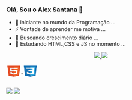 ### Olá, Sou o Alex Santana 👋


- 🌱 iniciante no mundo da Programação ...
- ⚡ Vontade de aprender me motiva ...
- 🔭 Buscando crescimento diário ...
- 🤔 Estudando HTML,CSS e JS no momento ...

<div align="center">
  <a href="https://github.com/AleexSantana">
  <img height="180em" src="https://github-readme-stats.vercel.app/api?username=aleexsantana&show_icons=true&theme=gotham&include_all_commits=true&count_private=true"/>
  <img height="180em" src="https://github-readme-stats.vercel.app/api/top-langs/?username=aleexsantana&layout=compact&langs_count=7&theme=gotham"/>
</div>


<div style="display: inline_block"><br>
  <img align="center" alt="Rafa-HTML" height="30" width="40" src="https://raw.githubusercontent.com/devicons/devicon/master/icons/html5/html5-original.svg">
  <img align="center" alt="Rafa-CSS" height="30" width="40" src="https://raw.githubusercontent.com/devicons/devicon/master/icons/css3/css3-original.svg">

</div>

##

<div>
  <a href="https://www.instagram.com/alexsanttan/"  "target="_blank"><img src="https://img.shields.io/badge/-Instagram-%23E4405F?style=for-the-badge&logo=instagram&logoColor=white" target="_blank"></a>
  <a href="https://www.linkedin.com/in/alex-santana-70b88b1b5/" "target="_blank"><img src="https://img.shields.io/badge/-LinkedIn-%230077B5?style=for-the-badge&logo=linkedin&logoColor=white" target="_blank"></a>
</div>

